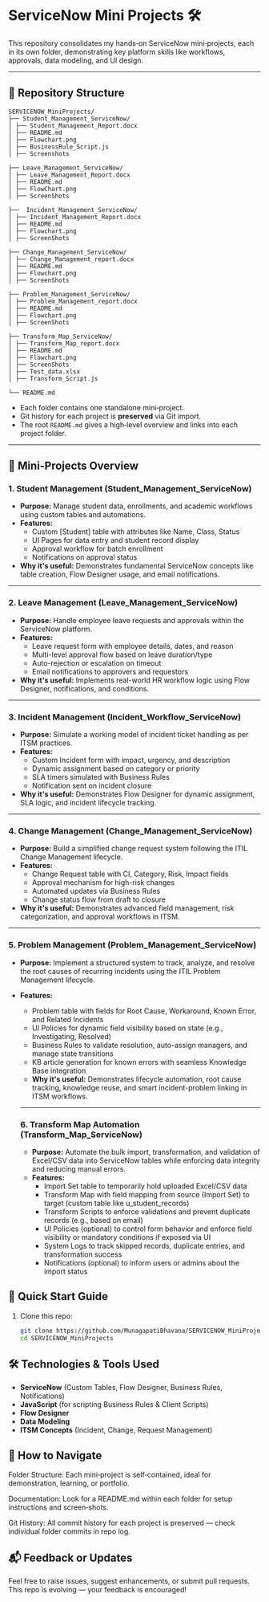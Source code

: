 # ServiceNow Mini Projects 🛠️

This repository consolidates my hands‑on ServiceNow mini‑projects, each in its own folder, demonstrating key platform skills like workflows, approvals, data modeling, and UI design.

---

## 📁 Repository Structure
```
SERVICENOW_MiniProjects/
├── Student_Management_ServiceNow/
│ ├── Student_Management_Report.docx
│ ├── README.md
│ ├── Flowchart.png
│ ├── BusinessRule_Script.js
│ ├── Screenshots
        
├── Leave_Management_ServiceNow/
│ ├── Leave_Management_Report.docx
│ ├── README.md
│ ├── FlowChart.png
│ ├── ScreenShots

├──  Incident_Management_ServiceNow/
│ ├── Incident_Management_Report.docx
│ ├── README.md
│ ├── Flowchart.png
│ ├── ScreenShots

├── Change_Management_ServiceNow/
│ ├── Change_Management_report.docx
│ ├── README.md
│ ├── Flowchart.png
│ ├── ScreenShots

├── Problem_Management_ServiceNow/
│ ├── Problem_Management_report.docx
│ ├── README.md
│ ├── Flowchart.png
│ ├── ScreenShots

├── Transform_Map_ServiceNow/
│ ├── Transform_Map_report.docx
│ ├── README.md
│ ├── Flowchart.png
│ ├── ScreenShots
│ ├── Test_data.xlsx
│ ├── Transform_Script.js

└── README.md
```

- Each folder contains one standalone mini‑project.
- Git history for each project is **preserved** via Git import.
- The root `README.md` gives a high‑level overview and links into each project folder.

---

## 🚀 Mini‑Projects Overview

### 1. Student Management (Student_Management_ServiceNow)
- **Purpose:** Manage student data, enrollments, and academic workflows using custom tables and automations.
- **Features:**
  - Custom [Student] table with attributes like Name, Class, Status
  - UI Pages for data entry and student record display
  - Approval workflow for batch enrollment
  - Notifications on approval status
- **Why it's useful:** Demonstrates fundamental ServiceNow concepts like table creation, Flow Designer usage, and email notifications.

---

### 2. Leave Management (Leave_Management_ServiceNow)
- **Purpose:** Handle employee leave requests and approvals within the ServiceNow platform.
- **Features:**
  - Leave request form with employee details, dates, and reason
  - Multi-level approval flow based on leave duration/type
  - Auto-rejection or escalation on timeout
  - Email notifications to approvers and requestors
- **Why it's useful:** Implements real-world HR workflow logic using Flow Designer, notifications, and conditions.

---

### 3. Incident Management (Incident_Workflow_ServiceNow)
- **Purpose:** Simulate a working model of incident ticket handling as per ITSM practices.
- **Features:**
  - Custom Incident form with impact, urgency, and description
  - Dynamic assignment based on category or priority
  - SLA timers simulated with Business Rules
  - Notification sent on incident closure
- **Why it's useful:** Demonstrates Flow Designer for dynamic assignment, SLA logic, and incident lifecycle tracking.

---

### 4. Change Management (Change_Management_ServiceNow)
- **Purpose:** Build a simplified change request system following the ITIL Change Management lifecycle.
- **Features:**
  - Change Request table with CI, Category, Risk, Impact fields
  - Approval mechanism for high-risk changes
  - Automated updates via Business Rules
  - Change status flow from draft to closure
- **Why it's useful:** Demonstrates advanced field management, risk categorization, and approval workflows in ITSM.

---

### 5. Problem Management (Problem_Management_ServiceNow)
- **Purpose:** Implement a structured system to track, analyze, and resolve the root causes of recurring incidents using the ITIL Problem Management lifecycle.
- **Features:**
  - Problem table with fields for Root Cause, Workaround, Known Error, and Related Incidents
  - UI Policies for dynamic field visibility based on state (e.g., Investigating, Resolved)
  - Business Rules to validate resolution, auto-assign managers, and manage state transitions
  - KB article generation for known errors with seamless Knowledge Base integration
  - **Why it's useful:** Demonstrates lifecycle automation, root cause tracking, knowledge reuse, and smart incident-problem linking in ITSM workflows.
 
  ---

  ### 6. Transform Map Automation (Transform_Map_ServiceNow)
  - **Purpose:** Automate the bulk import, transformation, and validation of Excel/CSV data into ServiceNow tables while enforcing data integrity and reducing manual errors.
  - **Features:**
    - Import Set table to temporarily hold uploaded Excel/CSV data
    - Transform Map with field mapping from source (Import Set) to target (custom table like u_student_records)
    - Transform Scripts to enforce validations and prevent duplicate records (e.g., based on email)
    - UI Policies (optional) to control form behavior and enforce field visibility or mandatory conditions if exposed via UI
    - System Logs to track skipped records, duplicate entries, and transformation success
    - Notifications (optional) to inform users or admins about the import status

## 📘 Quick Start Guide

1. Clone this repo:
   ```bash
   git clone https://github.com/MunagapatiBhavana/SERVICENOW_MiniProjects.git
   cd SERVICENOW_MiniProjects
   
## 🛠️ Technologies & Tools Used

- **ServiceNow** (Custom Tables, Flow Designer, Business Rules, Notifications)
- **JavaScript** (for scripting Business Rules & Client Scripts)
- **Flow Designer**
- **Data Modeling**
- **ITSM Concepts** (Incident, Change, Request Management)

## 🧭 How to Navigate
Folder Structure: Each mini‑project is self‑contained, ideal for demonstration, learning, or portfolio.

Documentation: Look for a README.md within each folder for setup instructions and screen‑shots.

Git History: All commit history for each project is preserved — check individual folder commits in repo log.

## 📬 Feedback or Updates
Feel free to raise issues, suggest enhancements, or submit pull requests. This repo is evolving — your feedback is encouraged!
